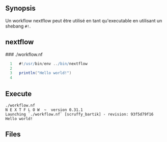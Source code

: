 ## Synopsis

Un workflow nextflow peut être utilisé en tant qu'executable en utilisant un shebang `#!`.

## nextflow

### ./workflow.nf

```groovy
  1   #!/usr/bin/env ../bin/nextflow
  2   
  3   println("Hello world!")
  4   
```


## Execute

```
./workflow.nf
N E X T F L O W  ~  version 0.31.1
Launching `./workflow.nf` [scruffy_bartik] - revision: 93f5d79f16
Hello world!
```


## Files

```
```


